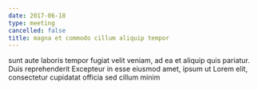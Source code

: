 ```yaml
---
date: 2017-06-18
type: meeting
cancelled: false
title: magna et commodo cillum aliquip tempor
---
```

sunt aute laboris tempor fugiat velit veniam, ad ea et aliquip quis pariatur. Duis reprehenderit Excepteur in esse eiusmod amet, ipsum ut Lorem elit, consectetur cupidatat officia sed cillum minim